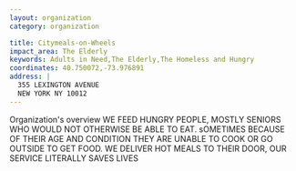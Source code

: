```yaml
---
layout: organization
category: organization

title: Citymeals-on-Wheels
impact_area: The Elderly
keywords: Adults in Need,The Elderly,The Homeless and Hungry
coordinates: 40.750072,-73.976891
address: |
  355 LEXINGTON AVENUE
  NEW YORK NY 10012
---
```

Organization's overview
WE FEED HUNGRY PEOPLE, MOSTLY SENIORS WHO WOULD NOT OTHERWISE BE ABLE TO EAT. sOMETIMES BECAUSE OF THEIR AGE AND CONDITION THEY ARE UNABLE TO COOK OR GO OUTSIDE TO GET FOOD. WE DELIVER HOT MEALS TO THEIR DOOR, OUR SERVICE LITERALLY SAVES LIVES